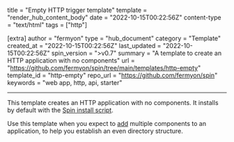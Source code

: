 title = "Empty HTTP trigger template"
template = "render_hub_content_body"
date = "2022-10-15T00:22:56Z"
content-type = "text/html"
tags = ["http"]

[extra]
author = "fermyon"
type = "hub_document"
category = "Template"
created_at = "2022-10-15T00:22:56Z"
last_updated = "2022-10-15T00:22:56Z"
spin_version = ">v0.7"
summary =  "A template to create an HTTP application with no components"
url = "https://github.com/fermyon/spin/tree/main/templates/http-empty"
template_id = "http-empty"
repo_url = "https://github.com/fermyon/spin"
keywords = "web app, http, api, starter"

---

This template creates an HTTP application with no components. It installs by default with the [Spin install script](../../spin/install#installing-spin).

Use this template when you expect to [add](../../spin/writing-apps#adding-a-new-component-to-an-application) multiple components to an application, to help you establish an even directory structure.
